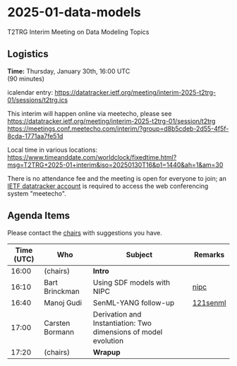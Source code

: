 # 2025-01-data-models

T2TRG Interim Meeting on Data Modeling Topics

## Logistics

**Time:** Thursday, January 30th, 16:00 UTC<br>
(90 minutes)

icalendar entry: https://datatracker.ietf.org/meeting/interim-2025-t2trg-01/sessions/t2trg.ics

This interim will happen online via meetecho, please see<br>
<https://datatracker.ietf.org/meeting/interim-2025-t2trg-01/session/t2trg><br>
<https://meetings.conf.meetecho.com/interim/?group=d8b5cdeb-2d55-4f5f-8cda-1771aa7fe51d>

Local time in various locations:<br>
<https://www.timeanddate.com/worldclock/fixedtime.html?msg=T2TRG+2025-01+interim&iso=20250130T16&p1=1440&ah=1&am=30>

There is no attendance fee and the meeting is open for everyone to
join; an [IETF datatracker account](https://datatracker.ietf.org/) is
required to access the web conferencing system "meetecho".


## Agenda Items

Please contact the [chairs][] with suggestions you have.

| Time (UTC) | Who             | Subject                                                                           | Remarks           |
|------------|-----------------|-----------------------------------------------------------------------------------|-------------------|
|      16:00 | (chairs)        | **Intro**                                                                         |                   |
|      16:10 | Bart Brinckman  | Using SDF models with NIPC                                                        | [nipc][]          |
|      16:40 | Manoj Gudi      | SenML-YANG follow-up                                                              | [121senml][]      |
|      17:00 | Carsten Bormann | Derivation and Instantiation: Two dimensions of model evolution                   |                   |
|      17:20 | (chairs)        | **Wrapup**                                                                        |                   |

[augmenting]: https://www.rfc-editor.org/rfc/rfc7950#section-4.2.8
[sdfRef]: https://www.ietf.org/archive/id/draft-ietf-asdf-sdf-18.html#name-sdfref
[mapping]: https://www.ietf.org/archive/id/draft-bormann-asdf-sdf-mapping-05.html
[nipc]: https://www.ietf.org/archive/id/draft-ietf-asdf-nipc-03.html
[121matter]: https://datatracker.ietf.org/meeting/121/materials/slides-121-t2trg-converting-interaction-models-between-sdf-and-matter-00
[121senml]: https://datatracker.ietf.org/meeting/121/materials/slides-121-t2trg-sharing-data-models-between-senml-and-coreconf-slides-only-00 
[draft-senml]: https://datatracker.ietf.org/doc/draft-gudi-t2trg-senml-as-coreconf/
[chairs]: mailto:t2trg-chairs@irtf.org
<!-- (compare YANG [augmenting][], [sdfRef][], and SDF [mapping][]) -->
